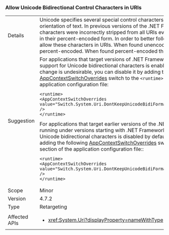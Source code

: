 ### Allow Unicode Bidirectional Control Characters in URIs

|   |   |
|---|---|
|Details|Unicode specifies several special control characters used to specify the orientation of text. In previous versions of the .NET Framework, these characters were incorrectly stripped from all URIs even if they were present in their percent-encoded form. In order to better follow [RFC 3987](https://tools.ietf.org/html/rfc3987), we now allow these characters in URIs. When found unencoded in a URI, they are percent-encoded. When found percent-encoded they are left as-is.|
|Suggestion|For applications that target versions of .NET Framework starting with 4.7.2, support for Unicode bidirectional characters is enabled by default. If this change is undesirable, you can disable it by adding the following [AppContextSwitchOverrides](~/docs/framework/configure-apps/file-schema/runtime/appcontextswitchoverrides-element.md) switch to the <code>&lt;runtime&gt;</code> section of the application configuration file:<pre><code class="lang-xml">&lt;runtime&gt;&#13;&#10;&lt;AppContextSwitchOverrides value=&quot;Switch.System.Uri.DontKeepUnicodeBidiFormattingCharacters=true&quot; /&gt;&#13;&#10;&lt;/runtime&gt;&#13;&#10;</code></pre>For applications that target earlier versions of the .NET Framework but are running under versions starting with .NET Framework 4.7.2, support for Unicode bidirectional characters is disabled by default. You can enable it by adding the following [AppContextSwitchOverrides](~/docs/framework/configure-apps/file-schema/runtime/appcontextswitchoverrides-element.md) switch to the <code>&lt;runtime&gt;</code> section of the application configuration file::<pre><code class="lang-xml">&lt;runtime&gt;&#13;&#10;&lt;AppContextSwitchOverrides value=&quot;Switch.System.Uri.DontKeepUnicodeBidiFormattingCharacters=false&quot; /&gt;&#13;&#10;&lt;/runtime&gt;&#13;&#10;</code></pre>|
|Scope|Minor|
|Version|4.7.2|
|Type|Retargeting|
|Affected APIs|<ul><li><xref:System.Uri?displayProperty=nameWithType></li></ul>|
